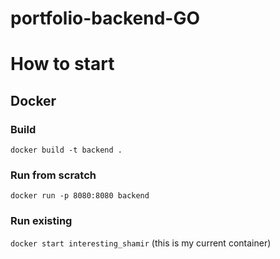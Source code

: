 # portfolio-backend-GO

# How to start

## Docker

### Build

`docker build -t backend .`

### Run from scratch

`docker run -p 8080:8080 backend`

### Run existing

`docker start interesting_shamir` (this is my current container)